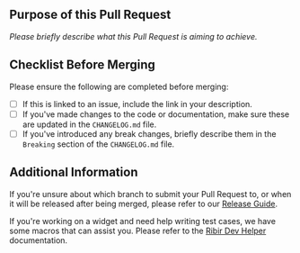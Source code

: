 ## Purpose of this Pull Request

*Please briefly describe what this Pull Request is aiming to achieve.*

## Checklist Before Merging

Please ensure the following are completed before merging:
- [ ] If this is linked to an issue, include the link in your description.
- [ ] If you've made changes to the code or documentation, make sure these are updated in the `CHANGELOG.md` file.
- [ ] If you've introduced any break changes, briefly describe them in the `Breaking` section of the `CHANGELOG.md` file.

## Additional Information

If you're unsure about which branch to submit your Pull Request to, or when it will be released after being merged, please refer to our [Release Guide](../RELEASE.md).

If you're working on a widget and need help writing test cases, we have some macros that can assist you. Please refer to the [Ribir Dev Helper](https://docs.rs/ribir_dev_helper) documentation.